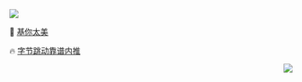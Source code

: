 <a href="https://github.com/Blankj">
  <img align="middle" src="https://github-readme-stats.vercel.app/api?username=Blankj&count_private=true&show_icons=true&hide=contribs&include_all_commits=true" />
</a>


🌱 <a href="https://xiaozhuanlan.com/Blankj">基你太美</a>

🔥 <a href="https://blankj.com/2020/05/19/welcome-bytedance">字节跳动靠谱内推</a>


<p align="right">
  <img src="https://komarev.com/ghpvc/?username=Blankj&color=blue" />
</p>
